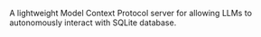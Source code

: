 A lightweight Model Context Protocol server for allowing LLMs to autonomously interact with SQLite database.